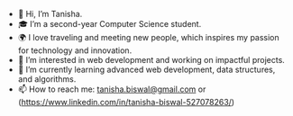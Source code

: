 - 👋 Hi, I’m Tanisha.
- 🎓 I’m a second-year Computer Science student.
- 🌍 I love traveling and meeting new people, which inspires my passion for technology and innovation.
- 👀 I’m interested in web development and working on impactful projects.
- 🌱 I’m currently learning advanced web development, data structures, and algorithms.
- 📫 How to reach me: tanisha.biswal@gmail.com or (https://www.linkedin.com/in/tanisha-biswal-527078263/)


<!---
tanishasgit/tanishasgit is a ✨ special ✨ repository because its `README.md` (this file) appears on your GitHub profile.
You can click the Preview link to take a look at your changes.
--->
